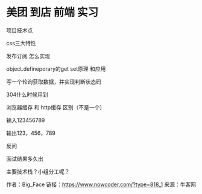 # 美团 到店  前端 实习

项目技术点

css三大特性

发布订阅 怎么实现

object.defineporary的get set原理 和应用

写一个轮询获取数据，并实现判断状态码

304什么时候用到

浏览器缓存   和  http缓存  区别（不是一个）

输入123456789

输出123，456，789

反问

面试结果多久出

主要技术栈？小组分工呢？



作者：Big_Face
链接：https://www.nowcoder.com/?type=818_1
来源：牛客网